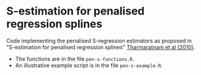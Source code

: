 # S-estimation for penalised regression splines

Code implementing the penalised S-regression estimators as proposed
in "S-estimation for penalised regression splines" 
[Tharmaratnam et al (2010)](http://dx.doi.org/10.1198/jcgs.2010.08149). 

- The functions are in the file `pen-s-functions.R`.
- An illustrative example script is in the file `pen-s-example.R`.

